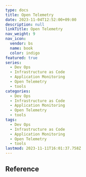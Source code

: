 ```yaml
---
type: docs
title: Open Telemetry
date: 2023-11-04T12:52:00+09:00
description: null
linkTitle: Open Telemetry
nav_weight: 9
nav_icon:
  vendor: bs
  name: book
  color: indigo
featured: true
series:
  - Dev Ops
  - Infrastructure as Code
  - Application Monitoring
  - Open Telemetry
  - tools
categories:
  - Dev Ops
  - Infrastructure as Code
  - Application Monitoring
  - Open Telemetry
  - tools
tags:
  - Dev Ops
  - Infrastructure as Code
  - Application Monitoring
  - Open Telemetry
  - tools
lastmod: 2023-11-11T16:01:37.758Z
---
```


## Reference
